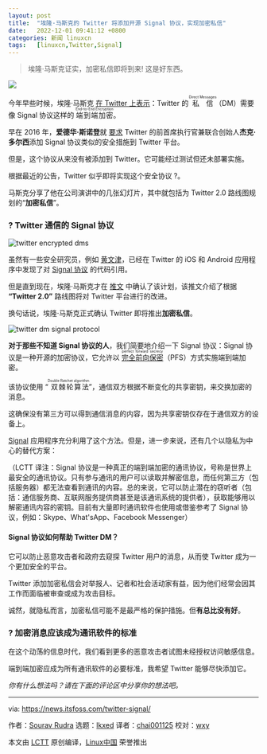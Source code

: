 ```yaml
---
layout: post
title:	"埃隆·马斯克的 Twitter 将添加开源 Signal 协议，实现加密私信"
date:	2022-12-01 09:41:12 +0800 
categories:	新闻 linuxcn 
tags:	[linuxcn,Twitter,Signal]
---
```




> 
> 埃隆·马斯克证实，加密私信即将到来! 这是好东西。
> 
> 
> 


![](/Asserts/Images//attachment/album/202212/01/094113tfe9zru9vguaammm.png)


今年早些时候，埃隆·马斯克 [在 Twitter 上表示](https://twitter.com/elonmusk/status/1519469891455234048)：Twitter 的 <ruby> 私信 <rt>  Direct Messages </rt></ruby>（DM）需要像 Signal 协议这样的 <ruby> 端到端加密 <rt>  End-to-End Encryption </rt></ruby>。


早在 2016 年，**爱德华·斯诺登**就 [要求](https://twitter.com/Snowden/status/808736772830195713) Twitter 的前首席执行官兼联合创始人**杰克·多尔西**添加 Signal 协议类似的安全措施到 Twitter 平台。


但是，这个协议从来没有被添加到 Twitter。它可能经过测试但还未部署实施。


根据最近的公告，Twitter 似乎即将实现这个安全协议 ?。


马斯克分享了他在公司演讲中的几张幻灯片，其中就包括为 Twitter 2.0 路线图规划的“**加密私信**”。


### ? Twitter 通信的 Signal 协议


![twitter encrypted dms](/Asserts/Images//attachment/album/202212/01/094113deuz2p6np2f542s3.jpg)


虽然有一些安全研究员，例如 [黄文津](https://twitter.com/wongmjane)，已经在 Twitter 的 iOS 和 Android 应用程序中发现了对 [Signal 协议](https://github.com/signalapp/libsignal) 的代码引用。


但是直到现在，埃隆·马斯克才在 [推文](https://twitter.com/elonmusk/status/1596718851097755648) 中确认了该计划，该推文介绍了根据 **“Twitter 2.0”** 路线图将对 Twitter 平台进行的改进。


换句话说，埃隆·马斯克正式确认 Twitter 即将推出**加密私信**。


![twitter dm signal protocol](/Asserts/Images//attachment/album/202212/01/094113e66l71a17almf60n.jpg)


**对于那些不知道 Signal 协议的人**，我们简要地介绍一下 Signal 协议：Signal 协议是一种开源的加密协议，它允许以 <ruby> <a href="https://en.wikipedia.org/wiki/Forward_secrecy">  完全前向保密 </a> <rt>  perfect forward secrecy </rt></ruby>（PFS）方式实施端到端加密。


该协议使用 “<ruby> 双棘轮算法 <rt>  Double Ratchet algorithm </rt></ruby>”，通信双方根据不断变化的共享密钥，来交换加密的消息。


这确保没有第三方可以得到通信消息的内容，因为共享密钥仅存在于通信双方的设备上。


[Signal](https://signal.org/en/) 应用程序充分利用了这个方法。但是，进一步来说，还有几个以隐私为中心的替代方案：


（LCTT 译注：Signal 协议是一种真正的端到端加密的通讯协议，号称是世界上最安全的通讯协议。只有参与通讯的用户可以读取并解密信息，而任何第三方（包括服务器）都无法查看到通讯的内容。总的来说，它可以防止潜在的窃听者（包括：通信服务商、互联网服务提供商甚至是该通讯系统的提供者），获取能够用以解密通讯内容的密钥。目前有大量即时通讯软件也使用或借鉴参考了 Signal 协议，例如：Skype、What'sApp、Facebook Messenger）


#### Signal 协议如何帮助 Twitter DM？


它可以防止恶意攻击者和政府去窥探 Twitter 用户的消息，从而使 Twitter 成为一个更加安全的平台。


Twitter 添加加密私信会对举报人、记者和社会活动家有益，因为他们经常会因其工作而面临被审查或成为攻击目标。


诚然，就隐私而言，加密私信可能不是最严格的保护措施。但**有总比没有好**。


### ? 加密消息应该成为通讯软件的标准


在这个动荡的信息时代，我们看到更多的恶意攻击者试图未经授权访问敏感信息。


端到端加密应成为所有通讯软件的必要标准，我希望 Twitter 能够尽快添加它。


*你有什么想法吗？请在下面的评论区中分享你的想法吧。*




---


via: <https://news.itsfoss.com/twitter-signal/>


作者：[Sourav Rudra](https://news.itsfoss.com/author/sourav/) 选题：[lkxed](https://github.com/lkxed) 译者：[chai001125](https://github.com/chai001125) 校对：[wxy](https://github.com/wxy)


本文由 [LCTT](https://github.com/LCTT/TranslateProject) 原创编译，[Linux中国](https://linux.cn/) 荣誉推出
